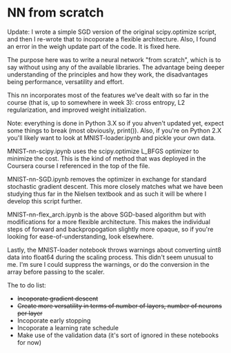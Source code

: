 # NN from scratch

Update: I wrote a simple SGD version of the original scipy.optimize script, and then I re-wrote that to incoporate a flexible architecture. Also, I found an error in the weigh update part of the code. It is fixed here.

The purpose here was to  write a neural network "from scratch", which is to say without using any of the available libraries. The advantage being deeper understanding of the principles and how they work, the disadvantages being performance, versatility and effort.

This nn incorporates most of the features we've dealt with so far in the course (that is, up to somewhere in week 3): cross entropy, L2 regularization, and improved weight initialization.

Note: everything is done in Python 3.X so if you ahven't updated yet, expect some things to break (most obviously, print()). Also, if you're on Python 2.X you'll likely want to look at MNIST-loader.ipynb and pickle your own data.

MNIST-nn-scipy.ipynb uses the scipy.optimize L_BFGS optimizer to minimize the cost. This is the kind of method that was deployed in the Coursera course I referenced in the top of the file.

MNIST-nn-SGD.ipynb removes the optimizer in exchange for standard stochastic gradient descent. This more closely matches what we have been studying thus far in the Nielsen textbook and as such it will be where I develop this script further.

MNIST-nn-flex_arch.ipynb is the above SGD-based algorithm but with modifications for a more flexible architecture. This makes the individual steps of forward and backpropogation slightly more opaque, so if you're looking for ease-of-understanding, look elsewhere.

Lastly, the MNIST-loader notebook throws warnings about converting uint8 data into float64 during the scaling process. This didn't seem unusual to me. I'm sure I could suppress the warnings, or do the conversion in the array before passing to the scaler.

The to do list:
- <del>Incoporate gradient descent</del>
- <del>Create more versatility in terms of number of layers, number of neurons per layer</del>
- Incoporate early stopping
- Incoporate a learning rate schedule
- Make use of the validation data (it's sort of ignored in these notebooks for now)